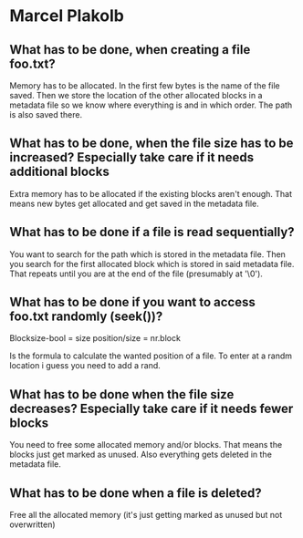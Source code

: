 # Marcel Plakolb
## What has to be done, when creating a file foo.txt?
Memory has to be allocated.
In the first few bytes is the name of the file saved.
Then we store the location of the other allocated blocks in a metadata file so we know where everything is and in which order.
The path is also saved there.

## What has to be done, when the file size has to be increased? Especially take care if it needs additional blocks
Extra memory has to be allocated if the existing blocks aren't enough.
That means new bytes get allocated and get saved in the metadata file.

## What has to be done if a file is read sequentially?
You want to search for the path which is stored in the metadata file. Then you search for the first allocated block which is stored in said metadata file. That repeats until you are at the end of the file (presumably at '\0').

## What has to be done if you want to access foo.txt randomly (seek())?
Blocksize-bool = size
position/size = nr.block

Is the formula to calculate the wanted position of a file. To enter at a randm location i guess you need to add a rand.

## What has to be done when the file size decreases? Especially take care if it needs fewer blocks
You need to free some allocated memory and/or blocks.
That means the blocks just get marked as unused.
Also everything gets deleted in the metadata file.

## What has to be done when a file is deleted?
Free all the allocated memory (it's just getting marked as unused but not overwritten)
